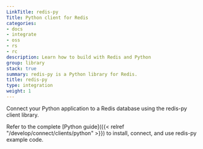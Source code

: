 ```yaml
---
LinkTitle: redis-py
Title: Python client for Redis
categories:
- docs
- integrate
- oss
- rs
- rc
description: Learn how to build with Redis and Python
group: library
stack: true
summary: redis-py is a Python library for Redis.
title: redis-py
type: integration
weight: 1
---
```


Connect your Python application to a Redis database using the redis-py client library. 

Refer to the complete [Python guide]({{< relref "/develop/connect/clients/python" >}}) to install, connect, and use redis-py example code.
